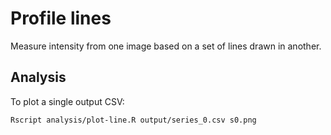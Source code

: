 # Profile lines

Measure intensity from one image based on a set of lines drawn in another.

## Analysis

To plot a single output CSV:

    Rscript analysis/plot-line.R output/series_0.csv s0.png
